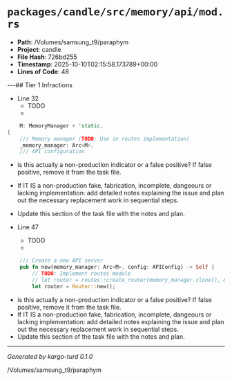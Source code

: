 # `packages/candle/src/memory/api/mod.rs`

- **Path**: /Volumes/samsung_t9/paraphym
- **Project**: candle
- **File Hash**: 726bd255  
- **Timestamp**: 2025-10-10T02:15:58.173789+00:00  
- **Lines of Code**: 48

---## Tier 1 Infractions 


- Line 32
  - TODO
  - 

```rust
    M: MemoryManager + 'static,
{
    /// Memory manager (TODO: Use in routes implementation)
    _memory_manager: Arc<M>,
    /// API configuration
```

- is this actually a non-production indicator or a false positive? If false positive, remove it from the task file.
- If IT IS a non-production fake, fabrication, incomplete, dangeours or lacking implementation: add detailed notes explaining the issue and plan out the necessary replacement work in sequential steps. 
- Update this section of the task file with the notes and plan.


- Line 47
  - TODO
  - 

```rust
    /// Create a new API server
    pub fn new(memory_manager: Arc<M>, config: APIConfig) -> Self {
        // TODO: Implement routes module
        // let router = routes::create_router(memory_manager.clone(), &config);
        let router = Router::new();
```

- is this actually a non-production indicator or a false positive? If false positive, remove it from the task file.
- If IT IS a non-production fake, fabrication, incomplete, dangeours or lacking implementation: add detailed notes explaining the issue and plan out the necessary replacement work in sequential steps. 
- Update this section of the task file with the notes and plan.

---

*Generated by kargo-turd 0.1.0*

/Volumes/samsung_t9/paraphym